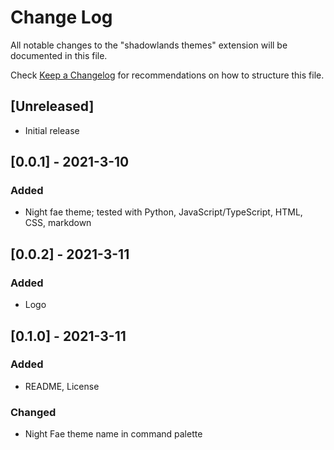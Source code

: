 # Change Log

All notable changes to the "shadowlands themes" extension will be documented in this file.

Check [Keep a Changelog](http://keepachangelog.com/) for recommendations on how to structure this file.

## [Unreleased]

- Initial release

## [0.0.1] - 2021-3-10
### Added
- Night fae theme; tested with Python, JavaScript/TypeScript, HTML, CSS, markdown

## [0.0.2] - 2021-3-11
### Added
- Logo

## [0.1.0] - 2021-3-11
### Added
- README, License

### Changed
- Night Fae theme name in command palette